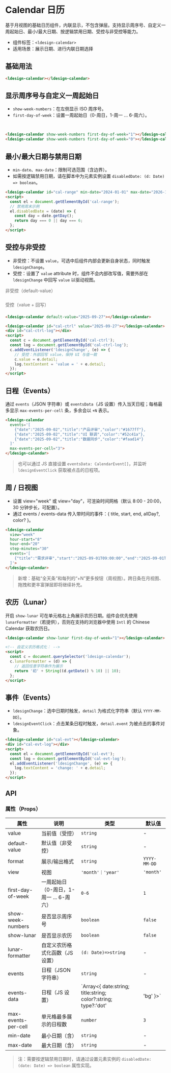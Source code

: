 # Calendar 日历

基于月视图的基础日历组件，内联显示，不包含弹层。支持显示周序号、自定义一周起始日、最小/最大日期、按逻辑禁用日期、受控与非受控等能力。

- 组件标签：`<ldesign-calendar>`
- 适用场景：展示日期、进行内联日期选择

## 基础用法

<div class="demo-container">
  <ldesign-calendar></ldesign-calendar>
</div>

```html
<ldesign-calendar></ldesign-calendar>
```

## 显示周序号与自定义一周起始日

- `show-week-numbers`：在左侧显示 ISO 周序号。
- `first-day-of-week`：设置一周起始日（0-周日，1-周一 ... 6-周六）。

<div class="demo-container" style="display:flex;flex-direction:column;gap:16px;flex-wrap:wrap;width: 100%;">
  <ldesign-calendar show-week-numbers first-day-of-week="1"></ldesign-calendar>
  <ldesign-calendar show-week-numbers first-day-of-week="0"></ldesign-calendar>
</div>

```html
<ldesign-calendar show-week-numbers first-day-of-week="1"></ldesign-calendar>
<ldesign-calendar show-week-numbers first-day-of-week="0"></ldesign-calendar>
```

## 最小/最大日期与禁用日期

- `min-date`、`max-date`：限制可选范围（含边界）。
- 如需按逻辑禁用日期，请在脚本中为元素实例设置 `disabledDate: (d: Date) => boolean`。

<div class="demo-container">
  <ldesign-calendar id="cal-range" min-date="2024-01-01" max-date="2026-12-31"></ldesign-calendar>
</div>

```html
<ldesign-calendar id="cal-range" min-date="2024-01-01" max-date="2026-12-31"></ldesign-calendar>
<script>
  const el = document.getElementById('cal-range');
  // 禁用周末示例
  el.disabledDate = (date) => {
    const day = date.getDay();
    return day === 0 || day === 6;
  };
</script>
```

## 受控与非受控

- 非受控：不设置 `value`，可选中后组件内部会更新自身状态，同时触发 `ldesignChange`。
- 受控：设置了 `value` attribute 时，组件不会内部改写值，需要外部在 `ldesignChange` 中回写 `value` 以驱动视图。

<div class="demo-container" style="display:flex;gap:16px;flex-wrap:wrap;align-items:flex-start;flex-direction: column;">
  <div>
    <div style="margin-bottom:8px;color:#666;">非受控（default-value）</div>
    <ldesign-calendar default-value="2025-09-27"></ldesign-calendar>
  </div>
  <div>
    <div style="margin-bottom:8px;color:#666;">受控（value + 回写）</div>
    <ldesign-calendar id="cal-ctrl" value="2025-09-27"></ldesign-calendar>
    <div id="cal-ctrl-log" style="margin-top:8px;color:#666;font-size:13px;"></div>
  </div>
</div>

```html
<ldesign-calendar default-value="2025-09-27"></ldesign-calendar>

<ldesign-calendar id="cal-ctrl" value="2025-09-27"></ldesign-calendar>
<div id="cal-ctrl-log"></div>
<script>
  const c = document.getElementById('cal-ctrl');
  const log = document.getElementById('cal-ctrl-log');
  c.addEventListener('ldesignChange', (e) => {
    // 受控：外部回写 value，保持 UI 与值一致
    c.value = e.detail;
    log.textContent = 'value = ' + e.detail;
  });
</script>
```

## 日程（Events）

通过 `events`（JSON 字符串）或 `eventsData`（JS 设置）传入当天日程；每格最多显示 `max-events-per-cell` 条，多余会以 `+N` 表示。

<div class="demo-container">
  <ldesign-calendar id="cal-events" style="max-width: 920px; display:block;"
    first-day-of-week="1"
    events='[
      {"date":"2025-09-02","title":"产品评审","color":"#1677ff"},
      {"date":"2025-09-02","title":"UI 联调","color":"#52c41a"},
      {"date":"2025-09-02","title":"数据同步","color":"#faad14"},
      {"date":"2025-09-27","title":"版本发布","color":"#1677ff"}
    ]'>
  </ldesign-calendar>
</div>

```html
<ldesign-calendar
  events='[
    {"date":"2025-09-02","title":"产品评审","color":"#1677ff"},
    {"date":"2025-09-02","title":"UI 联调","color":"#52c41a"},
    {"date":"2025-09-02","title":"数据同步","color":"#faad14"}
  ]'
  max-events-per-cell="3">
</ldesign-calendar>
```

> 也可以通过 JS 直接设置 `eventsData: CalendarEvent[]`，并监听 `ldesignEventClick` 获取被点击的日程项。

## 周 / 日视图

- 设置 view="week" 或 view="day"，可渲染时间网格（默认 8:00 - 20:00，30 分钟步长，可配置）。
- 通过 events / events-data 传入带时间的事件：{ title, start, end, allDay?, color? }。

<div class="demo-container" style="max-width: 980px;">
  <ldesign-calendar
    id="cal-week"
    view="week"
    first-day-of-week="1"
    hour-start="8"
    hour-end="20"
    step-minutes="30"
    events='[
      {"title":"需求评审","start":"2025-09-01T09:00:00","end":"2025-09-01T10:30:00","color":"#1677ff"},
      {"title":"代码走查","start":"2025-09-01T09:30:00","end":"2025-09-01T11:00:00","color":"#52c41a"},
      {"title":"设计联调","start":"2025-09-03T14:00:00","end":"2025-09-03T15:00:00","color":"#faad14"}
    ]'>
  </ldesign-calendar>
</div>

```html
<ldesign-calendar
  view="week"
  hour-start="8"
  hour-end="20"
  step-minutes="30"
  events='[
    {"title":"需求评审","start":"2025-09-01T09:00:00","end":"2025-09-01T10:30:00"}
  ]'>
</ldesign-calendar>
```

> 新增：基础“全天条”和每列的“+N”更多按钮（周视图）。跨日条在月视图、拖拽和更丰富弹层即将继续补充。

## 农历（Lunar）

开启 `show-lunar` 可在单元格右上角展示农历日期。组件会优先使用 `lunarFormatter`（若提供），否则在支持的浏览器中使用 `Intl` 的 Chinese Calendar 获取农历日。

<div class="demo-container">
  <ldesign-calendar show-lunar first-day-of-week="1"></ldesign-calendar>
</div>

```html
<ldesign-calendar show-lunar first-day-of-week="1"></ldesign-calendar>

<!-- 自定义农历格式化： -->
<script>
  const c = document.querySelector('ldesign-calendar');
  c.lunarFormatter = (d) => {
    // 返回任意字符串作为展示
    return '初' + String((d.getDate() % 10) || 10);
  };
</script>
```

## 事件（Events）

- `ldesignChange`：选中日期时触发，`detail` 为格式化字符串（默认 `YYYY-MM-DD`）。
- `ldesignEventClick`：点击某条日程时触发，`detail.event` 为被点击的事件对象。

<div class="demo-container">
  <ldesign-calendar id="cal-evt"></ldesign-calendar>
  <div id="cal-evt-log" style="margin-top:8px;color:#666;font-size:13px;"></div>
</div>

```html
<ldesign-calendar id="cal-evt"></ldesign-calendar>
<div id="cal-evt-log"></div>
<script>
  const el = document.getElementById('cal-evt');
  const log = document.getElementById('cal-evt-log');
  el.addEventListener('ldesignChange', (e) => {
    log.textContent = 'change: ' + e.detail;
  });
</script>
```

## API

### 属性（Props）

| 属性 | 说明 | 类型 | 默认值 |
| --- | --- | --- | --- |
| value | 当前值（受控） | `string` | - |
| default-value | 默认值（非受控） | `string` | - |
| format | 展示/输出格式 | `string` | `YYYY-MM-DD` |
| view | 视图 | `'month'｜'year'` | `'month'` |
| first-day-of-week | 一周起始日（0-周日，1-周一 ... 6-周六） | `0-6` | `1` |
| show-week-numbers | 是否显示周序号 | `boolean` | `false` |
| show-lunar | 是否显示农历 | `boolean` | `false` |
| lunar-formatter | 自定义农历格式化函数（JS 设置） | `(d: Date)=>string` | - |
| events | 日程（JSON 字符串） | `string` | - |
| events-data | 日程（JS 设置） | `Array<{ date:string; title:string; color?:string; type?:'dot'|'bg' }>` | - |
| max-events-per-cell | 单元格最多展示的日程数 | `number` | `3` |
| min-date | 最小日期（含） | `string` | - |
| max-date | 最大日期（含） | `string` | - |

> 注：需要按逻辑禁用日期时，请通过设置元素实例的 `disabledDate: (date: Date) => boolean` 属性实现。
